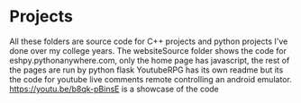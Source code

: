 # Projects
All these folders are source code for C++ projects and python projects I've done over my college years.
The websiteSource folder shows the code for eshpy.pythonanywhere.com, only the home page has javascript, the rest of the pages are run by python flask
YoutubeRPG has its own readme but its the code for youtube live comments remote controlling an android emulator. https://youtu.be/b8qk-pBinsE is a showcase of the code
